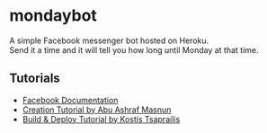 # mondaybot

A simple Facebook messenger bot hosted on Heroku.  
Send it a time and it will tell you how long until Monday at that time.

## Tutorials
- [Facebook Documentation](https://developers.facebook.com/docs/messenger-platform/quickstart)
- [Creation Tutorial by Abu Ashraf Masnun](http://masnun.com/2016/05/22/building-a-facebook-messenger-bot-with-python.html)
- [Build & Deploy Tutorial by Kostis Tsaprailis ](http://tsaprailis.com/2016/06/02/How-to-build-and-deploy-a-Facebook-Messenger-bot-with-Python-and-Flask-a-tutorial/)
